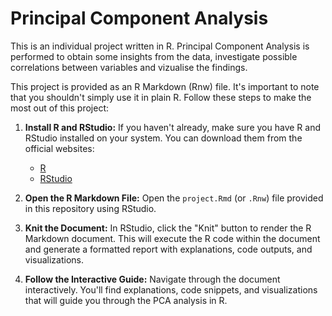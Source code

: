 # Principal Component Analysis
This is an individual project written in R. Principal Component Analysis is performed to obtain some insights from  the data, investigate possible correlations between variables and vizualise the findings.  

This project is provided as an R Markdown (Rnw) file. It's important to note that you shouldn't simply use it in plain R. Follow these steps to make the most out of this project:

1. **Install R and RStudio:** If you haven't already, make sure you have R and RStudio installed on your system. You can download them from the official websites:
   - [R](https://cran.r-project.org/)
   - [RStudio](https://www.rstudio.com/)

2. **Open the R Markdown File:** Open the `project.Rmd` (or `.Rnw`) file provided in this repository using RStudio.

3. **Knit the Document:** In RStudio, click the "Knit" button to render the R Markdown document. This will execute the R code within the document and generate a formatted report with explanations, code outputs, and visualizations.

4. **Follow the Interactive Guide:** Navigate through the document interactively. You'll find explanations, code snippets, and visualizations that will guide you through the PCA analysis in R.
